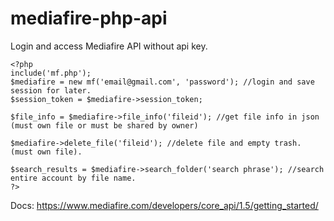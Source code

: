 # mediafire-php-api
Login and access Mediafire API without api key.

```
<?php
include('mf.php');
$mediafire = new mf('email@gmail.com', 'password'); //login and save session for later.
$session_token = $mediafire->session_token;

$file_info = $mediafire->file_info('fileid'); //get file info in json (must own file or must be shared by owner)

$mediafire->delete_file('fileid'); //delete file and empty trash. (must own file).

$search_results = $mediafire->search_folder('search phrase'); //search entire account by file name.
?>
```

Docs: https://www.mediafire.com/developers/core_api/1.5/getting_started/
